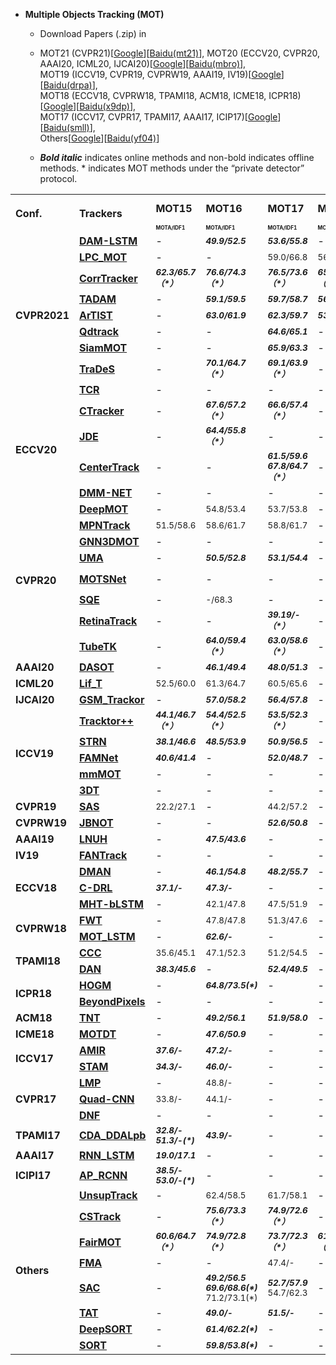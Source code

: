 - **Multiple Objects Tracking (MOT)**  
   - Download Papers (.zip) in   
   - MOT21 (CVPR21)[[Google](https://drive.google.com/drive/folders/1Ihtb2jUBQjtj7d5wViPRhkqSRylrZJ9Z?usp=sharing)][[Baidu(mt21)](https://pan.baidu.com/s/1iFcLepXrL01URvNEmTTn0Q)], 
     MOT20 (ECCV20, CVPR20, AAAI20, ICML20, IJCAI20)[[Google](https://drive.google.com/drive/folders/1d0nRzwtsw1_QfdI-FxhSr1Ugp8fByHYZ?usp=sharing)][[Baidu(mbro)](https://pan.baidu.com/s/1lRYMw58pBNPLdiByHFVSEA)],  
     MOT19 (ICCV19, CVPR19, CVPRW19, AAAI19, IV19)[[Google](https://drive.google.com/drive/folders/1b-c0LvIUQiEanvEg97GiZfVfVIEjcZSb?usp=sharing)][[Baidu(drpa)](https://pan.baidu.com/s/1RNKZpOSVSXvK2pNZ-29Abg)],  
     MOT18 (ECCV18, CVPRW18, TPAMI18, ACM18, ICME18, ICPR18)[[Google](https://drive.google.com/drive/folders/1EDBnKRDjwYhfagb1hYNqejHtNEhcjgIu?usp=sharing)][[Baidu(x9dp)](https://pan.baidu.com/s/1kUQAuNQwdaFgSSQF4jz3nQ)],  
     MOT17 (ICCV17, CVPR17, TPAMI17, AAAI17, ICIP17)[[Google](https://drive.google.com/drive/folders/14wW_zQvSoGRvR3gLCNWOJUIYbeg3ogUR?usp=sharing)][[Baidu(smll)](https://pan.baidu.com/s/131-Bmla1TCm7bQQJN11PwQ)],  
     Others[[Google](https://drive.google.com/drive/folders/1M66Ftk7WxeU7oaGRYDcdSD9dEi7-_d3J?usp=sharing)][[Baidu(yf04)](https://pan.baidu.com/s/1lnsHzdPHHyg6yJCWBQNs5g)]
  
   - <b><i>Bold italic</i></b> indicates online methods and non-bold indicates offline methods. * indicates MOT methods under the “private detector” protocol.
<table class="center">
   </font>
<font size="1" face="Courier New" >
   <tr>
      <td rowspan="2";><b>Conf.<b></td>
      <td rowspan="2"><b>Trackers<b></td>
      <td><b>MOT15<b></td>
      <td><b>MOT16<b></td>
      <td><b>MOT17<b></td>
      <td><b>MOT20<b></td>
      <td><b>KITTI<b></td>
      <td><b>UA-DETRAC<b></td>
      <td><b>BDD100K<b></td>
      <td><b>Waymo<b></td>
   </tr>
   <tr>
      <td><font size="1"> <b><sup>MOTA/IDF1<sup><b></td>
      <td><font size="1"> <b><sup>MOTA/IDF1<sup><b></td>
      <td><font size="1"> <b><sup>MOTA/IDF1<sup><b></td>
      <td><font size="1"> <b><sup>MOTA/IDF1<sup><b></td>
      <td><font size="1"> <b><sup>MOTA/MOTP<sup><b></td>
      <td><font size="1"> <b><sup>PR-MOTA<sup><b></td>
      <td><font size="1"> <b><sup>MOTA/MOTP<sup><b></td>
      <td><font size="1"> <b><sup>MOTA<sup><b></td>
   </tr>
   <tr>
      <td rowspan="9"><b>CVPR2021<b></td>
      <td><b><a href="https://arxiv.org/pdf/2101.12159.pdf">DAM-LSTM</a><b></td>
      <td>-</td>
      <td><sub><b><i>49.9/52.5</i></b><sub></td>
      <td><sub><b><i>53.6/55.8</i></b><sub></td>
      <td>-</td>
      <td>-</td>
      <td>-</td>
      <td>-</td>
      <td>-</td>
   </tr> 
   <tr>
      <td><b><a href="https://arxiv.org/pdf/2103.07889.pdf">LPC_MOT</a><b></td>
      <td>-</td>
      <td>-</td>
      <td><sub>59.0/66.8<sub></td>
      <td><sub>56.3/62.5<sub></td>
      <td>-</td>
      <td>-</td>
      <td>-</td>
      <td>-</td>
   </tr>
   <tr>
      <td><b><a href="https://arxiv.org/pdf/2104.03541.pdf">CorrTracker</a><b></td>
      <td><sub><b><i>62.3/65.7（*）</i></b><sub></td>
      <td><sub><b><i>76.6/74.3（*）</i></b><sub></td>
      <td><sub><b><i>76.5/73.6（*）</i></b><sub></td>
      <td><sub><b><i>65.2/69.1（*）</i></b><sub></td>
      <td>-</td>
      <td>-</td>
      <td>-</td>
      <td>-</td>
   </tr>
   <tr>
      <td><b><a href="https://arxiv.org/pdf/2104.00380.pdf">TADAM</a><b></td>
      <td>-</td>
      <td><sub><b><i>59.1/59.5</i></b><sub></td>
      <td><sub><b><i>59.7/58.7</i></b><sub></td>
      <td><sub><b><i>56.6/51.6</i></b><sub></td>
      <td>-</td>
      <td>-</td>
      <td>-</td>
      <td>-</td>
   </tr>
   <tr>
      <td><b><a href="https://arxiv.org/pdf/2012.02337.pdf">ArTIST</a><b></td>
      <td>-</td>
      <td><sub><b><i>63.0/61.9</i></b><sub></td>
      <td><sub><b><i>62.3/59.7</i></b><sub></td>
      <td><sub><b><i>53.6/51.0</i></b><sub></td>
      <td>-</td>
      <td>-</td>
      <td>-</td>
      <td>-</td>
   </tr>
   <tr>
      <td><b><a href="https://arxiv.org/pdf/2006.06664.pdf">Qdtrack</a><b></td>
      <td>-</td>
      <td>-</td>
      <td><sub><b><i>64.6/65.1</i></b><sub></td>
      <td>-</td>
      <td>-</td>
      <td>-</td>
      <td><sub><b><i>64.3/-</i></b><sub></td>
      <td><sub><b><i>51.18</i></b><sub></td>
   </tr>
   <tr>
      <td><b><a href="https://www.amazon.science/publications/siammot-siamese-multi-object-tracking">SiamMOT</a><b></td>
      <td>-</td>
      <td>-</td>
      <td><sub><b><i>65.9/63.3</i></b><sub></td>
      <td>-</td>
      <td>-</td>
      <td>-</td>
      <td>-</td>
      <td>-</td>
   </tr>
   <tr>
      <td><b><a href="https://arxiv.org/pdf/2103.08808.pdf">TraDeS</a><b></td>
      <td>-</td>
      <td><sub><b><i>70.1/64.7（*）</i></b><sub></td>
      <td><sub><b><i>69.1/63.9（*）</i></b><sub></td>
      <td>-</td>
      <td>-</td>
      <td>-</td>
      <td>-</td>
      <td>-</td>
   </tr>
   <tr>
      <td><b><a href="https://arxiv.org/pdf/2104.03424.pdf">TCR</a><b></td>
      <td>-</td>
      <td>-</td>
      <td>-</td>
      <td>-</td>
      <td><sub>val here<sub></td>
      <td>-</td>
      <td>-</td>
      <td>-</td>
   </tr>
   
         
   <tr>
      <td rowspan="4"><b>ECCV20<b></td>
      <td><b><a href="https://arxiv.org/pdf/2007.14557v1.pdf">CTracker</a><b></td>
      <td>-</td>
      <td><sub><b><i>67.6/57.2（*）</i></b><sub></td>
      <td><sub><b><i>66.6/57.4（*）</i></b><sub></td>
      <td>-</td>
      <td>-</td>
      <td>-</td>
      <td>-</td>
      <td>-</td>
   </tr>
   <tr>
      <td><b><a href="https://arxiv.org/pdf/1909.12605.pdf">JDE</a><b></td>
      <td>-</td>
      <td><sub><b><i>64.4/55.8（*）</i></b><sub></td>
      <td>-</td>
      <td>-</td>
      <td>-</td>
      <td>-</td>
      <td>-</td>
      <td>-</td>
   </tr>
   <tr>
      <td><b><a href="https://arxiv.org/pdf/2004.01177.pdf">CenterTrack</a><b></td>
      <td>-</td>
      <td>-</td>
      <td><sub><b><i>61.5/59.6
       67.8/64.7（*）</i></b><sub></td>
      <td>-</td>
      <td><sub><b><i>89.44/85.0（*）</i></b><sub></td>
      <td>-</td>
      <td>-</td>
      <td>-</td>
   </tr>
   <tr>
      <td><b><a href="https://www.ecva.net/papers/eccv_2020/papers_ECCV/papers/123690613.pdf">DMM-NET</a><b></td>
      <td>-</td>
      <td>-</td>
      <td>-</td>
      <td>-</td>
      <td>-</td>
      <td><sub><b><i>12.2</i></b><sub></td>
      <td>-</td>
      <td>-</td>
   </tr>
   <tr>
      <td rowspan="8"><b>CVPR20<b></td>
      <td><b><a href="https://arxiv.org/pdf/1906.06618v2.pdf">DeepMOT</a><b></td>
      <td>-</td>
      <td><sub>54.8/53.4<sub></td>
      <td><sub>53.7/53.8<sub></td>
      <td>-</td>
      <td>-</td>
      <td>-</td>
      <td>-</td>
      <td>-</td>
   </tr> 
   <tr>
      <td><b><a href="https://arxiv.org/pdf/1912.07515.pdf">MPNTrack</a><b></td>
      <td><sub>51.5/58.6<sub></td>
      <td><sub>58.6/61.7<sub></td>
      <td><sub>58.8/61.7<sub></td>
      <td>-</td>
      <td>-</td>
      <td>-</td>
      <td>-</td>
      <td>-</td>
   </tr>    
   <tr>
      <td><b><a href="https://arxiv.org/pdf/2006.07327.pdf">GNN3DMOT</a><b></td>
      <td>-</td>
      <td>-</td>
      <td>-</td>
      <td>-</td>
      <td><sub>82.24/84.05<sub></td>
      <td>-</td>
      <td>-</td>
      <td>-</td>
   </tr> 
   <tr>
      <td><b><a href="https://arxiv.org/pdf/2003.11291.pdf">UMA</a><b></td>
      <td>-</td>
      <td><sub><b><i>50.5/52.8</i></b><sub></td>
      <td><sub><b><i>53.1/54.4</i></b><sub></td>
      <td>-</td>
      <td>-</td>
      <td>-</td>
      <td>-</td>
      <td>-</td>
   </tr>
   <tr>
      <td><b><a href="https://arxiv.org/pdf/1912.02096.pdf">MOTSNet</a><b></td>
      <td>-</td>
      <td>-</td>
      <td>-</td>
      <td>-</td>
      <td>-</td>
      <td>-</td>
      <td><sub><b><i>58.2/84.0（*）</i></b><sub></td>
      <td>-</td>
   </tr>     
   <tr>
      <td><b><a href="https://arxiv.org/pdf/2004.07472v1.pdf">SQE</a><b></td>
      <td>-</td>
      <td><sub>-/68.3<sub></td>
      <td>-</td>
      <td>-</td>
      <td>-</td>
      <td>-</td>
      <td>-</td>
      <td>-</td>
   </tr> 
   <tr>
      <td><b><a href="https://arxiv.org/pdf/2003.13870.pdf">RetinaTrack</a><b></td>
      <td>-</td>
      <td>-</td>
      <td><sub><b><i>39.19/-（*）</i></b><sub></td>
      <td>-</td>
      <td>-</td>
      <td>-</td>
      <td>-</td>
      <td><sub><b><i>44.92（*）</i></b><sub></td>
   </tr> 
   <tr>
      <td><b><a href="https://openaccess.thecvf.com/content_CVPR_2020/papers/Pang_TubeTK_Adopting_Tubes_to_Track_Multi-Object_in_a_One-Step_Training_CVPR_2020_paper.pdf">TubeTK</a><b></td>
      <td>-</td>
      <td><sub><b><i>64.0/59.4（*）</i></b><sub></td>
      <td><sub><b><i>63.0/58.6（*）</i></b><sub></td>
      <td>-</td>
      <td>-</td>
      <td>-</td>
      <td>-</td>
      <td>-</td>
   </tr>     
   <tr>
      <td rowspan="1"><b>AAAI20<b></td>
      <td><b><a href="https://aaai.org/ojs/index.php/AAAI/article/view/6694/6548">DASOT</a><b></td>
      <td>-</td>
      <td><sub><b><i>46.1/49.4</i></b><sub></td>
      <td><sub><b><i>48.0/51.3</i></b><sub></td>
      <td>-</td>
      <td>-</td>
      <td>-</td>
      <td>-</td>
      <td>-</td>
   </tr> 
   <tr>
      <td rowspan="1"><b>ICML20<b></td>
      <td><b><a href="https://arxiv.org/pdf/2006.14550.pdf">Lif_T</a><b></td>
      <td><sub>52.5/60.0<sub></td>
      <td><sub>61.3/64.7<sub></td>
      <td><sub>60.5/65.6<sub></td>
      <td>-</td>
      <td>-</td>
      <td>-</td>
      <td>-</td>
      <td>-</td>
   </tr>   
   <tr>
      <td rowspan="1"><b>IJCAI20<b></td>
      <td><b><a href="https://www.ijcai.org/Proceedings/2020/0074.pdf">GSM_Trackor</a><b></td>
      <td>-</td>
      <td><sub><b><i>57.0/58.2</i></b><sub></td>
      <td><sub><b><i>56.4/57.8</i></b><sub></td>
      <td>-</td>
      <td>-</td>
      <td>-</td>
      <td>-</td>
      <td>-</td>
   </tr>
   <tr>
      <td rowspan="5"><b>ICCV19<b></td>
      <td><b><a href="https://arxiv.org/pdf/1903.05625.pdf">Tracktor++</a><b></td>
      <td><sub><b><i>44.1/46.7（*）</i></b><sub></td>
      <td><sub><b><i>54.4/52.5（*）</i></b><sub></td>
      <td><sub><b><i>53.5/52.3（*）</i></b><sub></td>
      <td>-</td>
      <td>-</td>
      <td>-</td>
      <td>-</td>
      <td>-</td>
   </tr>
   <tr>
      <td><b><a href="https://arxiv.org/pdf/1904.11489.pdf">STRN</a><b></td>
      <td><sub><b><i>38.1/46.6</i></b><sub></td>
      <td><sub><b><i>48.5/53.9</i></b><sub></td>
      <td><sub><b><i>50.9/56.5</i></b><sub></td>
      <td>-</td>
      <td>-</td>
      <td>-</td>
      <td>-</td>
      <td>-</td>
   </tr>
   <tr>
      <td><b><a href="https://openaccess.thecvf.com/content_ICCV_2019/papers/Chu_FAMNet_Joint_Learning_of_Feature_Affinity_and_Multi-Dimensional_Assignment_for_ICCV_2019_paper.pdf">FAMNet</a><b></td>
      <td><sub><b><i>40.6/41.4</i></b><sub></td>
      <td>-</td>
      <td><sub><b><i>52.0/48.7</i></b><sub></td>
      <td>-</td>
      <td><sub><b><i>77.1/78.8</i></b><sub></td>
      <td><sub><b><i>19.8（*）</i></b><sub></td>
      <td>-</td>
      <td>-</td>
   </tr> 
   <tr>
      <td><b><a href="https://arxiv.org/pdf/1909.03850.pdf">mmMOT</a><b></td>
      <td>-</td>
      <td>-</td>
      <td>-</td>
      <td>-</td>
      <td><sub><b><i>84.77/85.21</i></b><sub></td>
      <td>-</td>
      <td>-</td>
      <td>-</td>
   </tr>
   <tr>
      <td><b><a href="https://arxiv.org/pdf/1811.10742.pdf">3DT</a><b></td>
      <td>-</td>
      <td>-</td>
      <td>-</td>
      <td>-</td>
      <td><sub><b><i>84.52/85.64</i></b><sub></td>
      <td>-</td>
      <td>-</td>
      <td>-</td>
   </tr>
   <tr>
      <td rowspan="1"><b>CVPR19<b></td>
      <td><b><a href="https://ieeexplore.ieee.org/stamp/stamp.jsp?tp=&arnumber=8954391">SAS</a><b></td>
      <td><sub>22.2/27.1<sub></td>
      <td>-</td>
      <td><sub>44.2/57.2<sub></td>
      <td>-</td>
      <td>-</td>
      <td>-</td>
      <td>-</td>
      <td>-</td>
   </tr>
   <tr>
      <td rowspan="1"><b>CVPRW19<b></td>
      <td><b><a href="https://ieeexplore.ieee.org/stamp/stamp.jsp?tp=&arnumber=9025639">JBNOT</a><b></td>
      <td>-</td>
      <td>-</td>
      <td><sub><b><i>52.6/50.8</i></b><sub></td>
      <td>-</td>
      <td>-</td>
      <td>-</td>
      <td>-</td>
      <td>-</td>
   </tr>
   <tr>
      <td rowspan="1"><b>AAAI19<b></td>
      <td><b><a href="https://arxiv.org/pdf/1812.03621.pdf">LNUH</a><b></td>
      <td>-</td>
      <td><sub><b><i>47.5/43.6</i></b><sub></td>
      <td>-</td>
      <td>-</td>
      <td>-</td>
      <td>-</td>
      <td>-</td>
      <td>-</td>
   </tr>
   <tr>
      <td rowspan="1"><b>IV19<b></td>
      <td><b><a href="https://arxiv.org/pdf/1905.02843.pdf">FANTrack</a><b></td>
      <td>-</td>
      <td>-</td>
      <td>-</td>
      <td>-</td>
      <td><sub><b><i>77.72/82.32</i></b><sub></td>
      <td>-</td>
      <td>-</td>
      <td>-</td>
   </tr>
   <tr>
      <td rowspan="3"><b>ECCV18<b></td>
      <td><b><a href="https://openaccess.thecvf.com/content_ECCV_2018/papers/Ji_Zhu_Online_Multi-Object_Tracking_ECCV_2018_paper.pdf">DMAN</a><b></td>
      <td>-</td>
      <td><sub><b><i>46.1/54.8</i></b><sub></td>
      <td><sub><b><i>48.2/55.7</i></b><sub></td>
      <td>-</td>
      <td>-</td>
      <td>-</td>
      <td>-</td>
      <td>-</td>
   </tr>
   <tr>
      <td><b><a href="https://openaccess.thecvf.com/content_ECCV_2018/papers/Liangliang_Ren_Collaborative_Deep_Reinforcement_ECCV_2018_paper.pdf">C-DRL</a><b></td>
      <td><sub><b><i>37.1/-</i></b><sub></td>
      <td><sub><b><i>47.3/-</i></b><sub></td>
      <td>-</td>
      <td>-</td>
      <td>-</td>
      <td>-</td>
      <td>-</td>
      <td>-</td>
   </tr>
   <tr>
      <td><b><a href="https://openaccess.thecvf.com/content_ECCV_2018/papers/Chanho_Kim_Multi-object_Tracking_with_ECCV_2018_paper.pdf">MHT-bLSTM</a><b></td>
      <td>-</td>
      <td><sub>42.1/47.8<sub></td>
      <td><sub>47.5/51.9<sub></td>
      <td>-</td>
      <td>-</td>
      <td>-</td>
      <td>-</td>
      <td>-</td>
   </tr>
   <tr>
      <td rowspan="2"><b>CVPRW18<b></td>
      <td><b><a href="https://arxiv.org/pdf/1705.08314v4.pdf">FWT</a><b></td>
      <td>-</td>
      <td><sub>47.8/47.8<sub></td>
      <td><sub>51.3/47.6<sub></td>
      <td>-</td>
      <td>-</td>
      <td>-</td>
      <td>-</td>
      <td>-</td>
   </tr>
   <tr>
      <td><b><a href="https://ieeexplore.ieee.org/stamp/stamp.jsp?tp=&arnumber=8575325">MOT_LSTM</a><b></td>
      <td>-</td>
      <td><sub><b><i>62.6/-</i></b><sub></td>
      <td>-</td>
      <td>-</td>
      <td>-</td>
      <td>-</td>
      <td>-</td>
      <td>-</td>
   </tr>
   <tr>
      <td rowspan="2"><b>TPAMI18<b></td>
      <td><b><a href="https://ieeexplore.ieee.org/stamp/stamp.jsp?tp=&arnumber=8493320">CCC</a><b></td>
      <td><sub>35.6/45.1<sub></td>
      <td><sub>47.1/52.3<sub></td>
      <td><sub>51.2/54.5<sub></td>
      <td>-</td>
      <td>-</td>
      <td>-</td>
      <td>-</td>
      <td>-</td>
   </tr>
   <tr>
      <td><b><a href="https://ieeexplore.ieee.org/stamp/stamp.jsp?tp=&arnumber=8766896">DAN</a><b></td>
      <td><sub><b><i>38.3/45.6</i></b><sub></td>
      <td>-</td>
      <td><sub><b><i>52.4/49.5</i></b><sub></td>
      <td>-</td>
      <td>-</td>
      <td>-</td>
      <td>-</td>
      <td>-</td>
   </tr>
   <tr>
      <td rowspan="2"><b>ICPR18<b></td>
      <td><b><a href="https://ieeexplore.ieee.org/stamp/stamp.jsp?tp=&arnumber=8545450">HOGM</a><b></td>
      <td>-</td>
      <td><sub><b><i>64.8/73.5(*)</i></b><sub></td>
      <td>-</td>
      <td>-</td>
      <td>-</td>
      <td>-</td>
      <td>-</td>
      <td>-</td>
   </tr>
   <tr>
      <td><b><a href="https://arxiv.org/pdf/1802.09298.pdf">BeyondPixels</a><b></td>
      <td>-</td>
      <td>-</td>
      <td>-</td>
      <td>-</td>
      <td><sub><b><i>84.24/85.73</i></b><sub></td>
      <td>-</td>
      <td>-</td>
      <td>-</td>
   </tr>
   <tr>
      <td rowspan="1"><b>ACM18<b></td>
      <td><b><a href="https://dl.acm.org/doi/pdf/10.1145/3343031.3350853">TNT</a><b></td>
      <td>-</td>
      <td><sub><b><i>49.2/56.1</i></b><sub></td>
      <td><sub><b><i>51.9/58.0</i></b><sub></td>
      <td>-</td>
      <td>-</td>
      <td>-</td>
      <td>-</td>
      <td>-</td>
   </tr>
   <tr>
      <td rowspan="1"><b>ICME18<b></td>
      <td><b><a href="https://arxiv.org/abs/1809.04427.pdf">MOTDT</a><b></td>
      <td>-</td>
      <td><sub><b><i>47.6/50.9</i></b><sub></td>
      <td>-</td>
      <td>-</td>
      <td>-</td>
      <td>-</td>
      <td>-</td>
      <td>-</td>
   </tr>
   <tr>
      <td rowspan="2"><b>ICCV17<b></td>
      <td><b><a href="https://arxiv.org/pdf/1701.01909.pdf">AMIR</a><b></td>
      <td><sub><b><i>37.6/-</i></b><sub></td>
      <td><sub><b><i>47.2/-</i></b><sub></td>
      <td>-</td>
      <td>-</td>
      <td>-</td>
      <td>-</td>
      <td>-</td>
      <td>-</td>
   </tr>
   <tr>
      <td><b><a href="https://openaccess.thecvf.com/content_ICCV_2017/papers/Chu_Online_Multi-Object_Tracking_ICCV_2017_paper.pdf">STAM</a><b></td>
      <td><sub><b><i>34.3/-</i></b><sub></td>
      <td><sub><b><i>46.0/-</i></b><sub></td>
      <td>-</td>
      <td>-</td>
      <td>-</td>
      <td>-</td>
      <td>-</td>
      <td>-</td>
   </tr>
   <tr>
      <td rowspan="3"><b>CVPR17<b></td>
      <td><b><a href="https://openaccess.thecvf.com/content_cvpr_2017/papers/Tang_Multiple_People_Tracking_CVPR_2017_paper.pdf">LMP</a><b></td>
      <td>-</td>
      <td><sub>48.8/-<sub></td>
      <td>-</td>
      <td>-</td>
      <td>-</td>
      <td>-</td>
      <td>-</td>
      <td>-</td>
   </tr>
   <tr>
      <td><b><a href="https://openaccess.thecvf.com/content_cvpr_2017/papers/Son_Multi-Object_Tracking_With_CVPR_2017_paper.pdf">Quad-CNN</a><b></td>
      <td><sub>33.8/-<sub></td>
      <td><sub>44.1/-<sub></td>
      <td>-</td>
      <td>-</td>
      <td>-</td>
      <td>-</td>
      <td>-</td>
      <td>-</td>
   </tr>
   <tr>
      <td><b><a href="https://openaccess.thecvf.com/content_cvpr_2017/papers/Schulter_Deep_Network_Flow_CVPR_2017_paper.pdf">DNF</a><b></td>
      <td>-</td>
      <td>-</td>
      <td>-</td>
      <td>-</td>
      <td><sub>67.36/78.79<sub></td>
      <td>-</td>
      <td>-</td>
      <td>-</td>
   </tr>
   <tr>
      <td rowspan="1"><b>TPAMI17<b></td>
      <td><b><a href="https://ieeexplore.ieee.org/stamp/stamp.jsp?tp=&arnumber=7893777">CDA_DDALpb</a><b></td>
      <td><sub><b><i>32.8/-
                     51.3/-(*)</i></b><sub></td>
      <td><sub><b><i>43.9/-</i></b><sub></td>
      <td>-</td>
      <td>-</td>
      <td>-</td>
      <td>-</td>
      <td>-</td>
      <td>-</td>
   </tr>
   <tr>
      <td rowspan="1"><b>AAAI17<b></td>
      <td><b><a href="https://arxiv.org/pdf/1604.03635.pdf">RNN_LSTM</a><b></td>
      <td><sub><b><i>19.0/17.1</i></b><sub></td>
      <td>-</td>
      <td>-</td>
      <td>-</td>
      <td>-</td>
      <td>-</td>
      <td>-</td>
      <td>-</td>
   </tr>      
   <tr>
      <td rowspan="1"><b>ICIPI17<b></td>
      <td><b><a href="https://ieeexplore.ieee.org/stamp/stamp.jsp?tp=&arnumber=8296360">AP_RCNN</a><b></td>
      <td><sub><b><i>38.5/-
                     53.0/-(*)</i></b><sub></td>
      <td>-</td>
      <td>-</td>
      <td>-</td>
      <td>-</td>
      <td>-</td>
      <td>-</td>
      <td>-</td>
   </tr>
   <tr>
      <td rowspan="8"><b>Others<b></td>
      <td><b><a href="https://arxiv.org/pdf/2006.02609.pdf">UnsupTrack</a><b></td>
      <td>-</td>
      <td><sub>62.4/58.5<sub></td>
      <td><sub>61.7/58.1<sub></td>
      <td>-</td>
      <td>-</td>
      <td>-</td>
      <td>-</td>
      <td>-</td>
   </tr>
   <tr>
      <td><b><a href="https://arxiv.org/abs/2010.12138.pdf">CSTrack</a><b></td>
      <td>-</td>
      <td><sub><b><i>75.6/73.3（*）</i></b><sub></td>
      <td><sub><b><i>74.9/72.6（*）</i></b><sub></td>
      <td>-</td>
      <td>-</td>
      <td>-</td>
      <td>-</td>
      <td>-</td>
   </tr>
   <tr>
      <td><b><a href="https://arxiv.org/pdf/2004.01888.pdf">FairMOT</a><b></td>
      <td><sub><b><i>60.6/64.7（*）</i></b><sub></td>
      <td><sub><b><i>74.9/72.8（*）</i></b><sub></td>
      <td><sub><b><i>73.7/72.3（*）</i></b><sub></td>
      <td><sub><b><i>61.8/67.3（*）</i></b><sub></td>
      <td>-</td>
      <td>-</td>
      <td>-</td>
      <td>-</td>
   </tr>
   <tr>
      <td><b><a href="https://arxiv.org/pdf/1905.02292.pdf">FMA</a><b></td>
      <td>-</td>
      <td>-</td>
      <td><sub>47.4/-<sub></td>
      <td>-</td>
      <td>-</td>
      <td>-</td>
      <td>-</td>
      <td>-</td>
   </tr>
   <tr>
      <td><b><a href="https://arxiv.org/pdf/1901.06129.pdf">SAC</a><b></td>
      <td>-</td>
      <td><sub><b><i>49.2/56.5
                     69.6/68.6(*)</i></b>
                     71.2/73.1(*)<sub></td>
      <td><sub><b><i>52.7/57.9</i></b>
                     54.7/62.3<sub></td>
      <td>-</td>
      <td>-</td>
      <td>-</td>
      <td>-</td>
      <td>-</td>
   </tr>
   <tr>
      <td><b><a href="https://arxiv.org/pdf/1808.01562.pdf">TAT</a><b></td>
      <td>-</td>
      <td><sub><b><i>49.0/-</i></b><sub></td>
      <td><sub><b><i>51.5/-</i></b><sub></td>
      <td>-</td>
      <td>-</td>
      <td>-</td>
      <td>-</td>
      <td>-</td>
   </tr>
   <tr>
      <td><b><a href="https://arxiv.org/pdf/1703.07402.pdf">DeepSORT</a><b></td>
      <td>-</td>
      <td><sub><b><i>61.4/62.2(*)</i></b><sub></td>
      <td>-</td>
      <td>-</td>
      <td>-</td>
      <td>-</td>
      <td>-</td>
      <td>-</td>
   </tr>
   <tr>
      <td><b><a href="https://arxiv.org/pdf/1602.00763.pdf">SORT</a><b></td>
      <td>-</td>
      <td><sub><b><i>59.8/53.8(*)</i></b><sub></td>
      <td>-</td>
      <td>-</td>
      <td>-</td>
      <td>-</td>
      <td>-</td>
      <td>-</td>
   </tr>
</table></font>

<!-- #### Contents
- [Multiple Objects Tracking]() -->
      
